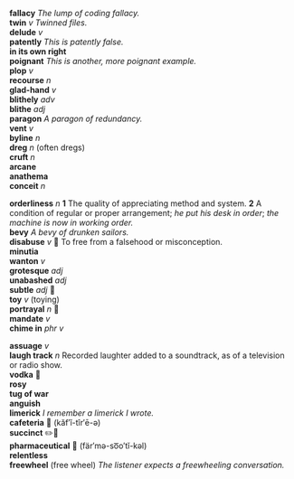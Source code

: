 __fallacy__ _The lump of coding fallacy._  
__twin__ _v_ _Twinned files._  
__delude__ _v_  
__patently__ _This is patently false._  
__in its own right__  
__poignant__ _This is another, more poignant example._  
__plop__ _v_  
__recourse__ _n_  
__glad-hand__ _v_  
__blithely__ _adv_  
__blithe__ _adj_  
__paragon__ _A paragon of redundancy._  
__vent__ _v_  
__byline__ _n_  
__dreg__ _n_ (often dregs)  
__cruft__ _n_  
__arcane__  
__anathema__  
__conceit__ _n_  

__orderliness__ _n_ __1__ The quality of appreciating method and system. __2__ A condition of regular or proper arrangement; _he put his desk in order_; _the machine is now in working order._  
__bevy__ _A bevy of drunken sailors._  
__disabuse__ _v_ :dart: To free from a falsehood or misconception.  
__minutia__  
__wanton__ _v_  
__grotesque__ _adj_  
__unabashed__ _adj_  
__subtle__ _adj_ :mega:  
__toy__ _v_ (toying)  
__portrayal__ _n_ :mega:  
__mandate__ _v_  
__chime in__ _phr v_  

__assuage__ _v_  
__laugh track__ _n_ Recorded laughter added to a soundtrack, as of a television or radio show.  
__vodka__ :mega:  
__rosy__  
__tug of war__  
__anguish__  
__limerick__ _I remember a limerick I wrote._  
__cafeteria__ :mega: (kăf′ĭ-tîr′ē-ə)  
__succinct__ :pencil2::mega:  
__pharmaceutical__ :mega: (fär′mə-so͞o′tĭ-kəl)  
__relentless__  
__freewheel__ (free wheel) _The listener expects a freewheeling conversation._  
